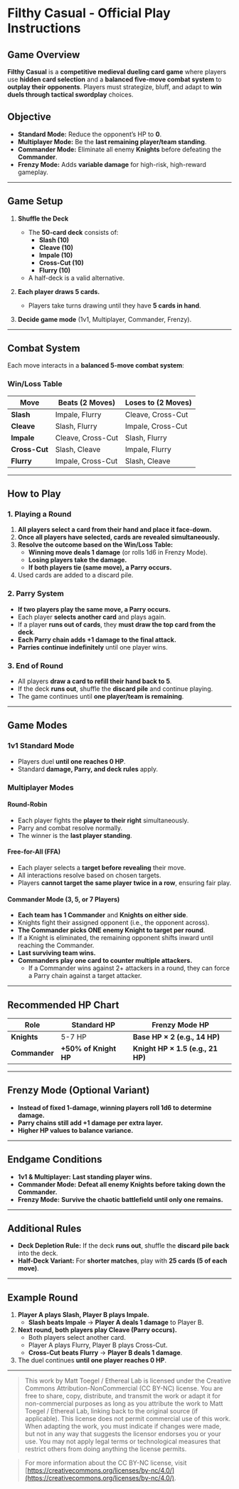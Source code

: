 # Filthy Casual - Official Play Instructions

## Game Overview
**Filthy Casual** is a **competitive medieval dueling card game** where players use **hidden card selection** and a **balanced five-move combat system** to **outplay their opponents**. Players must strategize, bluff, and adapt to **win duels through tactical swordplay** choices.

## Objective
- **Standard Mode:** Reduce the opponent’s HP to **0**.
- **Multiplayer Mode:** Be the **last remaining player/team standing**.
- **Commander Mode:** Eliminate all enemy **Knights** before defeating the **Commander**.
- **Frenzy Mode:** Adds **variable damage** for high-risk, high-reward gameplay.

---

## **Game Setup**
1. **Shuffle the Deck**  
   - The **50-card deck** consists of:
     - **Slash (10)**
     - **Cleave (10)**
     - **Impale (10)**
     - **Cross-Cut (10)**
     - **Flurry (10)**
    - A half-deck is a valid alternative.

2. **Each player draws 5 cards.**  
   - Players take turns drawing until they have **5 cards in hand**.

3. **Decide game mode** (1v1, Multiplayer, Commander, Frenzy).  

---

## **Combat System**
Each move interacts in a **balanced 5-move combat system**:

### **Win/Loss Table**

| **Move**    | **Beats (2 Moves)**  | **Loses to (2 Moves)** |
|------------|---------------------|---------------------|
| **Slash**   | Impale, Flurry      | Cleave, Cross-Cut  |
| **Cleave**  | Slash, Flurry       | Impale, Cross-Cut  |
| **Impale**  | Cleave, Cross-Cut   | Slash, Flurry      |
| **Cross-Cut** | Slash, Cleave      | Impale, Flurry     |
| **Flurry**  | Impale, Cross-Cut   | Slash, Cleave      |

---

## **How to Play**
### **1. Playing a Round**
1. **All players select a card from their hand and place it face-down.**  
2. **Once all players have selected, cards are revealed simultaneously.**  
3. **Resolve the outcome based on the Win/Loss Table:**
   - **Winning move deals 1 damage** (or rolls 1d6 in Frenzy Mode).
   - **Losing players take the damage.**
   - **If both players tie (same move), a Parry occurs.**
4. Used cards are added to a discard pile.

### **2. Parry System**
- **If two players play the same move, a Parry occurs.**
- Each player **selects another card** and plays again.
- If a player **runs out of cards**, they **must draw the top card from the deck**.
- **Each Parry chain adds +1 damage to the final attack.**
- **Parries continue indefinitely** until one player wins.

### **3. End of Round**
- All players **draw a card to refill their hand back to 5**.
- If the deck **runs out**, shuffle the **discard pile** and continue playing.
- The game continues until **one player/team is remaining**.

---

## **Game Modes**
### **1v1 Standard Mode**
- Players duel **until one reaches 0 HP**.
- Standard **damage, Parry, and deck rules** apply.

### **Multiplayer Modes**
#### **Round-Robin**
- Each player fights the **player to their right** simultaneously.
- Parry and combat resolve normally.
- The winner is the **last player standing**.

#### **Free-for-All (FFA)**
- Each player selects a **target before revealing** their move.
- All interactions resolve based on chosen targets.
- Players **cannot target the same player twice in a row**, ensuring fair play.

#### **Commander Mode (3, 5, or 7 Players)**
- **Each team has 1 Commander** and **Knights on either side**.
- Knights fight their assigned opponent (i.e., the opponent across).
- **The Commander picks ONE enemy Knight to target per round**.
- If a Knight is eliminated, the remaining opponent shifts inward until reaching the Commander.
- **Last surviving team wins.**
- **Commanders play one card to counter multiple attackers.**
    - If a Commander wins against 2+ attackers in a round, they can force a Parry chain against a target attacker.

---

## Recommended HP Chart

 **Role**     | **Standard HP** | **Frenzy Mode HP** 
-------------|------------------|------------------
 **Knights**  | 5-7 HP  | **Base HP × 2 (e.g., 14 HP)**  
 **Commander** | **+50% of Knight HP** | **Knight HP × 1.5 (e.g., 21 HP)** 

---

## **Frenzy Mode (Optional Variant)**
- **Instead of fixed 1-damage, winning players roll 1d6 to determine damage.**
- **Parry chains still add +1 damage per extra layer.**
- **Higher HP values to balance variance.**

---

## **Endgame Conditions**
- **1v1 & Multiplayer:** **Last standing player wins.**
- **Commander Mode:** **Defeat all enemy Knights before taking down the Commander.**
- **Frenzy Mode:** **Survive the chaotic battlefield until only one remains.**

---

## **Additional Rules**
- **Deck Depletion Rule:** If the deck **runs out**, shuffle the **discard pile back** into the deck.
- **Half-Deck Variant:** For **shorter matches**, play with **25 cards (5 of each move)**.

---

## **Example Round**
1. **Player A plays Slash, Player B plays Impale.**
   - **Slash beats Impale** → **Player A deals 1 damage** to Player B.
2. **Next round, both players play Cleave (Parry occurs).**
   - Both players select another card.
   - Player A plays Flurry, Player B plays Cross-Cut.
   - **Cross-Cut beats Flurry** → **Player B deals 1 damage**.
3. The duel continues **until one player reaches 0 HP**.

---

>This work by Matt Toegel / Ethereal Lab is licensed under the Creative Commons Attribution-NonCommercial (CC BY-NC) license. You are free to share, copy, distribute, and transmit the work or adapt it for non-commercial purposes as long as you attribute the work to Matt Toegel / Ethereal Lab, linking back to the original source (if applicable). This license does not permit commercial use of this work. When adapting the work, you must indicate if changes were made, but not in any way that suggests the licensor endorses you or your use. You may not apply legal terms or technological measures that restrict others from doing anything the license permits.

>For more information about the CC BY-NC license, visit [https://creativecommons.org/licenses/by-nc/4.0/](https://creativecommons.org/licenses/by-nc/4.0/).

